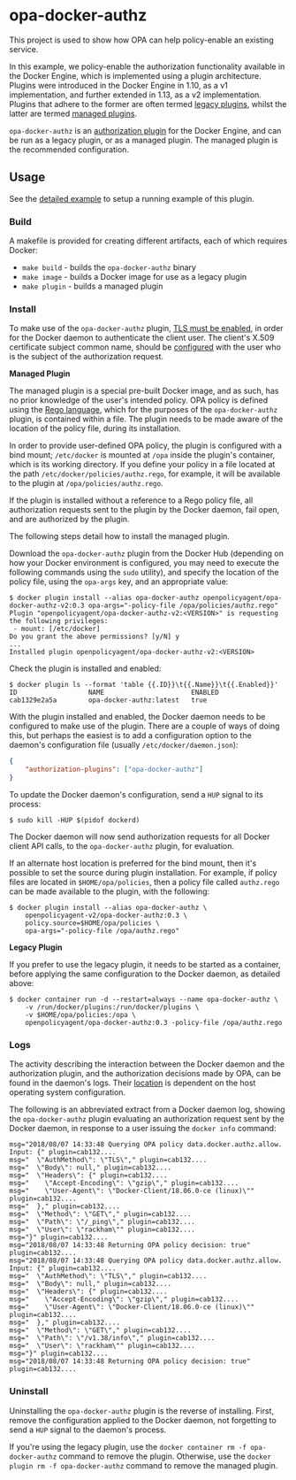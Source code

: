 # opa-docker-authz

This project is used to show how OPA can help policy-enable an existing service.

In this example, we policy-enable the authorization functionality available in the Docker Engine, which is implemented using a plugin architecture. Plugins were introduced in the Docker Engine in 1.10, as a v1 implementation, and further extended in 1.13, as a v2 implementation. Plugins that adhere to the former are often termed [legacy plugins](https://docs.docker.com/engine/extend/legacy_plugins/), whilst the latter are termed [managed plugins](https://docs.docker.com/engine/extend/).

`opa-docker-authz` is an [authorization plugin](https://docs.docker.com/engine/extend/plugins_authorization/) for the Docker Engine, and can be run as a legacy plugin, or as a managed plugin. The managed plugin is the recommended configuration.

## Usage

See the [detailed example](http://www.openpolicyagent.org/docs/docker-authorization.html) to setup a running example of this plugin.

### Build

A makefile is provided for creating different artifacts, each of which requires Docker:

- `make build` - builds the `opa-docker-authz` binary
- `make image` - builds a Docker image for use as a legacy plugin
- `make plugin` - builds a managed plugin

### Install

To make use of the `opa-docker-authz` plugin, [TLS must be enabled](https://docs.docker.com/engine/security/https/), in order for the Docker daemon to authenticate the client user. The client's X.509 certificate subject common name, should be [configured](https://docs.docker.com/engine/extend/plugins_authorization/#default-user-authorization-mechanism) with the user who is the subject of the authorization request.

**Managed Plugin**

The managed plugin is a special pre-built Docker image, and as such, has no prior knowledge of the user's intended policy. OPA policy is defined using the [Rego language](https://www.openpolicyagent.org/docs/language-reference.html), which for the purposes of the `opa-docker-authz` plugin, is contained within a file. The plugin needs to be made aware of the location of the policy file, during its installation.

 In order to provide user-defined OPA policy, the plugin is configured with a bind mount; `/etc/docker` is mounted at `/opa` inside the plugin's container, which is its working directory. If you define your policy in a file located at the path `/etc/docker/policies/authz.rego`, for example, it will be available to the plugin at `/opa/policies/authz.rego`.

If the plugin is installed without a reference to a Rego policy file, all authorization requests sent to the plugin by the Docker daemon, fail open, and are authorized by the plugin.

The following steps detail how to install the managed plugin.

Download the `opa-docker-authz` plugin from the Docker Hub (depending on how your Docker environment is configured, you may need to execute the following commands using the `sudo` utility), and specify the location of the policy file, using the `opa-args` key, and an appropriate value:

```
$ docker plugin install --alias opa-docker-authz openpolicyagent/opa-docker-authz-v2:0.3 opa-args="-policy-file /opa/policies/authz.rego"
Plugin "openpolicyagent/opa-docker-authz-v2:<VERSION>" is requesting the following privileges:
 - mount: [/etc/docker]
Do you grant the above permissions? [y/N] y
...
Installed plugin openpolicyagent/opa-docker-authz-v2:<VERSION>
```

Check the plugin is installed and enabled:

```
$ docker plugin ls --format 'table {{.ID}}\t{{.Name}}\t{{.Enabled}}'
ID                  NAME                      ENABLED
cab1329e2a5a        opa-docker-authz:latest   true
```

With the plugin installed and enabled, the Docker daemon needs to be configured to make use of the plugin. There are a couple of ways of doing this, but perhaps the easiest is to add a configuration option to the daemon's configuration file (usually `/etc/docker/daemon.json`):

```json
{
    "authorization-plugins": ["opa-docker-authz"]
}
```

To update the Docker daemon's configuration, send a `HUP` signal to its process:

```
$ sudo kill -HUP $(pidof dockerd)
```

The Docker daemon will now send authorization requests for all Docker client API calls, to the `opa-docker-authz` plugin, for evaluation.

If an alternate host location is preferred for the bind mount, then it's possible to set the source during plugin installation. For example, if policy files are located in `$HOME/opa/policies`, then a policy file called `authz.rego` can be made available to the plugin, with the following:

```
$ docker plugin install --alias opa-docker-authz \
    openpolicyagent-v2/opa-docker-authz:0.3 \
    policy.source=$HOME/opa/policies \
    opa-args="-policy-file /opa/authz.rego"

```

**Legacy Plugin**

If you prefer to use the legacy plugin, it needs to be started as a container, before applying the same configuration to the Docker daemon, as detailed above:

```
$ docker container run -d --restart=always --name opa-docker-authz \
    -v /run/docker/plugins:/run/docker/plugins \
    -v $HOME/opa/policies:/opa \
    openpolicyagent/opa-docker-authz:0.3 -policy-file /opa/authz.rego
```

### Logs

The activity describing the interaction between the Docker daemon and the authorization plugin, and the authorization decisions made by OPA, can be found in the daemon's logs. Their [location](https://docs.docker.com/config/daemon/#read-the-logs) is dependent on the host operating system configuration.

The following is an abbreviated extract from a Docker daemon log, showing the `opa-docker-authz` plugin evaluating an authorization request sent by the Docker daemon, in response to a user issuing the `docker info` command:

```
msg="2018/08/07 14:33:48 Querying OPA policy data.docker.authz.allow. Input: {" plugin=cab132....
msg="  \"AuthMethod\": \"TLS\"," plugin=cab132....
msg="  \"Body\": null," plugin=cab132....
msg="  \"Headers\": {" plugin=cab132....
msg="    \"Accept-Encoding\": \"gzip\"," plugin=cab132....
msg="    \"User-Agent\": \"Docker-Client/18.06.0-ce (linux)\"" plugin=cab132....
msg="  }," plugin=cab132....
msg="  \"Method\": \"GET\"," plugin=cab132....
msg="  \"Path\": \"/_ping\"," plugin=cab132....
msg="  \"User\": \"rackham\"" plugin=cab132....
msg="}" plugin=cab132....
msg="2018/08/07 14:33:48 Returning OPA policy decision: true" plugin=cab132....
msg="2018/08/07 14:33:48 Querying OPA policy data.docker.authz.allow. Input: {" plugin=cab132....
msg="  \"AuthMethod\": \"TLS\"," plugin=cab132....
msg="  \"Body\": null," plugin=cab132....
msg="  \"Headers\": {" plugin=cab132....
msg="    \"Accept-Encoding\": \"gzip\"," plugin=cab132....
msg="    \"User-Agent\": \"Docker-Client/18.06.0-ce (linux)\"" plugin=cab132....
msg="  }," plugin=cab132....
msg="  \"Method\": \"GET\"," plugin=cab132....
msg="  \"Path\": \"/v1.38/info\"," plugin=cab132....
msg="  \"User\": \"rackham\"" plugin=cab132....
msg="}" plugin=cab132....
msg="2018/08/07 14:33:48 Returning OPA policy decision: true" plugin=cab132....
```

### Uninstall

Uninstalling the `opa-docker-authz` plugin is the reverse of installing. First, remove the configuration applied to the Docker daemon, not forgetting to send a `HUP` signal to the daemon's process.

If you're using the legacy plugin, use the `docker container rm -f opa-docker-authz` command to remove the plugin. Otherwise, use the `docker plugin rm -f opa-docker-authz` command to remove the managed plugin.
